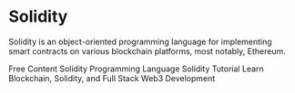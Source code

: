 # Solidity

Solidity is an object-oriented programming language for implementing smart contracts on various blockchain platforms, most notably, Ethereum.

<ResourceGroupTitle>Free Content</ResourceGroupTitle>
<BadgeLink colorScheme='yellow' badgeText='Read' href='https://soliditylang.org/'>Solidity Programming Language</BadgeLink>
<BadgeLink colorScheme='yellow' badgeText='Read' href='https://www.tutorialspoint.com/solidity/index.htm'>Solidity Tutorial</BadgeLink>
<BadgeLink badgeText='Watch' href='https://youtu.be/gyMwXuJrbJQ'>Learn Blockchain, Solidity, and Full Stack Web3 Development</BadgeLink>
